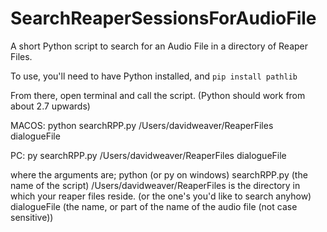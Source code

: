 # SearchReaperSessionsForAudioFile
A short Python script to search for an Audio File in a directory of Reaper Files.

To use, you'll need to have Python installed, and 
```pip install pathlib```

From there, open terminal and call the script.
(Python should work from about 2.7 upwards)

MACOS:
python searchRPP.py /Users/davidweaver/ReaperFiles dialogueFile

PC:
py searchRPP.py /Users/davidweaver/ReaperFiles dialogueFile

where the arguments are;
python (or py on windows)
searchRPP.py (the name of the script)
/Users/davidweaver/ReaperFiles is the directory in which your reaper files reside. (or the one's you'd like to search anyhow)
dialogueFile (the name, or part of the name of the audio file (not case sensitive))

